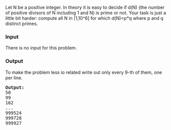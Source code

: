 <p>Let N be a positive integer. In theory it is easy to decide if d(N) (the number of positive divisors of N including 1 and N) is prime or not. Your task is just a little bit harder: compute all N in [1,10^6] for which d(N)=p*q where p and q distinct primes.</p>
<h3>Input</h3>
<p>There is no input for this problem.</p>
<h3>Output</h3>
<p>To make the problem less io related write out only every 9-th of them, one per line.</p>
<pre><strong>Output:</strong>
50
99
162
...
999524
999728
999927
</pre>